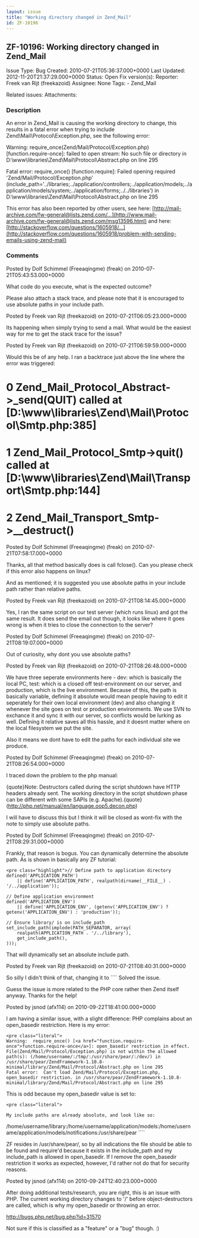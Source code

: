 ```yaml
---
layout: issue
title: "Working directory changed in Zend_Mail"
id: ZF-10196
---
```


ZF-10196: Working directory changed in Zend\_Mail
-------------------------------------------------

 Issue Type: Bug Created: 2010-07-21T05:36:37.000+0000 Last Updated: 2012-11-20T21:37:29.000+0000 Status: Open Fix version(s): 
 Reporter:  Freek van Rijt (freekazoid)  Assignee:  None  Tags: - Zend\_Mail
 
 Related issues: 
 Attachments: 
### Description

An error in Zend\_Mail is causing the working directory to change, this results in a fatal error when trying to include Zend\\Mail\\Protocol\\Exception.php, see the following error:

Warning: require\_once(Zend/Mail/Protocol/Exception.php) [function.require-once]: failed to open stream: No such file or directory in D:\\www\\libraries\\Zend\\Mail\\Protocol\\Abstract.php on line 295

Fatal error: require\_once() [function.require]: Failed opening required 'Zend/Mail/Protocol/Exception.php' (include\_path='../libraries;../application/controllers;../application/models;../application/models/system;../application/forms;../../libraries') in D:\\www\\libraries\\Zend\\Mail\\Protocol\\Abstract.php on line 295

This error has also been reported by other users, see here: [http://mail-archive.com/fw-general@lists.zend.com/…](http://www.mail-archive.com/fw-general@lists.zend.com/msg13596.html) and here: [http://stackoverflow.com/questions/1605918/…](http://stackoverflow.com/questions/1605918/problem-with-sending-emails-using-zend-mail)

 

 

### Comments

Posted by Dolf Schimmel (Freeaqingme) (freak) on 2010-07-21T05:43:53.000+0000

What code do you execute, what is the expected outcome?

Please also attach a stack trace, and please note that it is encouraged to use absolute paths in your include path.

 

 

Posted by Freek van Rijt (freekazoid) on 2010-07-21T06:05:23.000+0000

Its happening when simply trying to send a mail. What would be the easiest way for me to get the stack trace for the issue?

 

 

Posted by Freek van Rijt (freekazoid) on 2010-07-21T06:59:59.000+0000

Would this be of any help. I ran a backtrace just above the line where the error was triggered:

0 Zend\_Mail\_Protocol\_Abstract->\_send(QUIT) called at [D:\\www\\libraries\\Zend\\Mail\\Protocol\\Smtp.php:385]
=================================================================================================================

1 Zend\_Mail\_Protocol\_Smtp->quit() called at [D:\\www\\libraries\\Zend\\Mail\\Transport\\Smtp.php:144]
========================================================================================================

2 Zend\_Mail\_Transport\_Smtp->\_\_destruct()
=============================================

 

 

Posted by Dolf Schimmel (Freeaqingme) (freak) on 2010-07-21T07:58:17.000+0000

Thanks, all that method basically does is call fclose(). Can you please check if this error also happens on linux?

And as mentioned; it is suggested you use absolute paths in your include path rather than relative paths.

 

 

Posted by Freek van Rijt (freekazoid) on 2010-07-21T08:14:45.000+0000

Yes, I ran the same script on our test server (which runs linux) and got the same result. It does send the email out though, it looks like where it goes wrong is when it tries to close the connection to the server?

 

 

Posted by Dolf Schimmel (Freeaqingme) (freak) on 2010-07-21T08:19:07.000+0000

Out of curiosity, why dont you use absolute paths?

 

 

Posted by Freek van Rijt (freekazoid) on 2010-07-21T08:26:48.000+0000

We have three seperate environments here - dev: which is basically the local PC, test: which is a closed off test-environment on our server, and production, which is the live environment. Because of this, the path is basically variable, defining it absolute would mean people having to edit it seperately for their own local environment (dev) and also changing it whenever the site goes on test or production environments. We use SVN to exchance it and sync it with our server, so conflicts would be lurking as well. Defining it relative saves all this hassle, and it doesnt matter where on the local filesystem we put the site.

Also it means we dont have to edit the paths for each individual site we produce.

 

 

Posted by Dolf Schimmel (Freeaqingme) (freak) on 2010-07-21T08:26:54.000+0000

I traced down the problem to the php manual:

{quote}Note: Destructors called during the script shutdown have HTTP headers already sent. The working directory in the script shutdown phase can be different with some SAPIs (e.g. Apache).{quote} (<http://php.net/manual/en/language.oop5.decon.php>)

I will have to discuss this but I think it will be closed as wont-fix with the note to simply use absolute paths.

 

 

Posted by Dolf Schimmel (Freeaqingme) (freak) on 2010-07-21T08:29:31.000+0000

Frankly, that reason is bogus. You can dynamically determine the absolute path. As is shown in basically any ZF tutorial:

 
    <pre class="highlight">// Define path to application directory
    defined('APPLICATION_PATH')
        || define('APPLICATION_PATH', realpath(dirname(__FILE__) . '/../application'));
    
    // Define application environment
    defined('APPLICATION_ENV')
        || define('APPLICATION_ENV', (getenv('APPLICATION_ENV') ? getenv('APPLICATION_ENV') : 'production'));
    
    // Ensure library/ is on include_path
    set_include_path(implode(PATH_SEPARATOR, array(
        realpath(APPLICATION_PATH . '/../library'),
        get_include_path(),
    )));

That will dynamically set an absolute include path.

 

 

Posted by Freek van Rijt (freekazoid) on 2010-07-21T08:40:31.000+0000

So silly I didn't think of that, changing it to ```` Solved the issue.

Guess the issue is more related to the PHP core rather then Zend itself anyway. Thanks for the help!

 

 

Posted by jsnod (afx114) on 2010-09-22T18:41:00.000+0000

I am having a similar issue, with a slight difference: PHP complains about an open\_basedir restriction. Here is my error:

 
    <pre class="literal">
    Warning:  require_once() [<a href="function.require-once">function.require-once</a>]: open_basedir restriction in effect. File(Zend/Mail/Protocol/Exception.php) is not within the allowed path(s): (/home/username/:/tmp/:/usr/share/pear/:/dev/) in /usr/share/pear/ZendFramework-1.10.8-minimal/library/Zend/Mail/Protocol/Abstract.php on line 295
    Fatal error:  Can't load Zend/Mail/Protocol/Exception.php, open_basedir restriction. in /usr/share/pear/ZendFramework-1.10.8-minimal/library/Zend/Mail/Protocol/Abstract.php on line 295


This is odd because my open\_basedir value is set to:

 
    <pre class="literal">
    
    My include paths are already absolute, and look like so:


/home/username/library:/home/username/application/models:/home/username/application/models/notifications:/usr/share/pear ````

ZF resides in /usr/share/pear/, so by all indications the file should be able to be found and require'd because it exists in the include\_path and my include\_path is allowed in open\_basedir. If I remove the open\_basedir restriction it works as expected, however, I'd rather not do that for security reasons.

 

 

Posted by jsnod (afx114) on 2010-09-24T12:40:23.000+0000

After doing additional tests/research, you are right, this is an issue with PHP. The current working directory changes to '/' before object-destructors are called, which is why my open\_basedir or throwing an error.

<http://bugs.php.net/bug.php?id=31570>

Not sure if this is classified as a "feature" or a "bug" though. :)

 

 